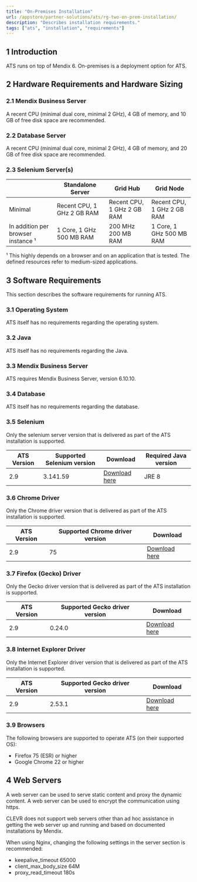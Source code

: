 ```yaml
---
title: "On-Premises Installation"
url: /appstore/partner-solutions/ats/rg-two-on-prem-installation/
description: "Describes installation requirements."
tags: ["ats", "installation", "requirements"]
---
```


## 1 Introduction

ATS runs on top of Mendix 6. On-premises is a deployment option for ATS. 

## 2 Hardware Requirements and Hardware Sizing

### 2.1 Mendix Business Server

A recent CPU (minimal dual core, minimal 2 GHz), 4 GB of memory, and 10 GB of free disk space are recommended.

### 2.2 Database Server

A recent CPU (minimal dual core, minimal 2 GHz), 4 GB of memory, and 20 GB of free disk space are recommended.

### 2.3 Selenium Server(s)

 &#xfeff; | Standalone Server | Grid Hub | Grid Node 
-----|----|--------------|--------------
Minimal    | Recent CPU, 1 GHz 2 GB RAM    | Recent CPU, 1 GHz 2 GB RAM    | Recent CPU, 1 GHz 2 GB RAM
In addition per browser instance ¹    | 1 Core, 1 GHz 500 MB RAM | 200 MHz 200 MB RAM | 1 Core, 1 GHz 500 MB RAM

¹ This highly depends on a browser and on an application that is tested. The defined resources refer to medium-sized applications.

## 3 Software Requirements

This section describes the software requirements for running ATS.

### 3.1 Operating System

ATS itself has no requirements regarding the operating system.

### 3.2 Java

ATS itself has no requirements regarding the Java.

### 3.3 Mendix Business Server

ATS requires Mendix Business Server, version 6.10.10.

### 3.4 Database

ATS itself has no requirements regarding the database.

### 3.5 Selenium

Only the selenium server version that is delivered as part of the ATS installation is supported.

ATS Version | Supported Selenium version | Download |Required Java version
---|---|---|---
2.9 | 3.141.59 | [Download here](http://selenium-release.storage.googleapis.com/3.141/selenium-server-standalone-3.141.59.jar) | JRE 8

### 3.6 Chrome Driver

Only the Chrome driver version that is delivered as part of the ATS installation is supported.

ATS Version | Supported Chrome driver version | Download 
---|---|---
2.9 | 75 | [Download here](https://chromedriver.storage.googleapis.com/index.html?path=75.0.3770.140/)

### 3.7 Firefox (Gecko) Driver

Only the Gecko driver version that is delivered as part of the ATS installation is supported.

ATS Version | Supported Gecko driver version | Download 
---|---|---
2.9 | 0.24.0 | [Download here](https://github.com/mozilla/geckodriver/releases/tag/v0.24.0)

### 3.8 Internet Explorer Driver

Only the Internet Explorer driver version that is delivered as part of the ATS installation is supported.

ATS Version | Supported Gecko driver version | Download 
---|---|---
2.9 | 2.53.1 | [Download here](http://selenium-release.storage.googleapis.com/index.html?path=2.53/)

### 3.9 Browsers

The following browsers are supported to operate ATS (on their supported OS):

* Firefox 75 (ESR) or higher
* Google Chrome 22 or higher

## 4 Web Servers

A web server can be used to serve static content and proxy the dynamic content. A web server can be used to encrypt the communication using https.

CLEVR does not support web servers other than ad hoc assistance in getting the web server up and running and based on documented installations by Mendix. 

When using Nginx, changing the following settings in the server section is recommended:

* keepalive_timeout 65000
* client_max_body_size 64M
* proxy_read_timeout 180s 
